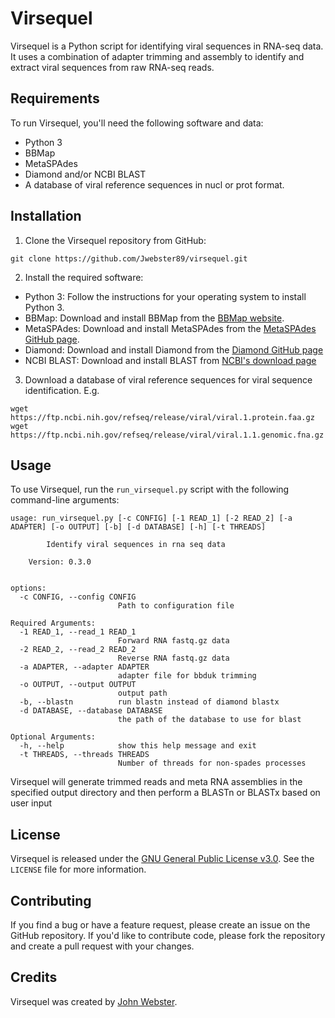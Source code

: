 # Virsequel

Virsequel is a Python script for identifying viral sequences in RNA-seq data. It uses a combination of adapter trimming and assembly to identify and extract viral sequences from raw RNA-seq reads.

## Requirements

To run Virsequel, you'll need the following software and data:

- Python 3
- BBMap
- MetaSPAdes
- Diamond and/or NCBI BLAST
- A database of viral reference sequences in nucl or prot format.

## Installation

1. Clone the Virsequel repository from GitHub:

```
git clone https://github.com/Jwebster89/virsequel.git
```


2. Install the required software:

- Python 3: Follow the instructions for your operating system to install Python 3.
- BBMap: Download and install BBMap from the [BBMap website](https://jgi.doe.gov/data-and-tools/software-tools/bbtools/bb-tools-user-guide/installation-guide/).
- MetaSPAdes: Download and install MetaSPAdes from the [MetaSPAdes GitHub page](https://github.com/ablab/spades).
- Diamond: Download and install Diamond from the [Diamond GitHub page](https://github.com/bbuchfink/diamond/wiki)
- NCBI BLAST: Download and install BLAST from [NCBI's download page](https://blast.ncbi.nlm.nih.gov/doc/blast-help/downloadblastdata.html#downloadblastdata)

3. Download a database of viral reference sequences for viral sequence identification. E.g.
```
wget https://ftp.ncbi.nih.gov/refseq/release/viral/viral.1.protein.faa.gz
wget https://ftp.ncbi.nih.gov/refseq/release/viral/viral.1.1.genomic.fna.gz
```


## Usage

To use Virsequel, run the `run_virsequel.py` script with the following command-line arguments:

```
usage: run_virsequel.py [-c CONFIG] [-1 READ_1] [-2 READ_2] [-a ADAPTER] [-o OUTPUT] [-b] [-d DATABASE] [-h] [-t THREADS]

        Identify viral sequences in rna seq data 

    Version: 0.3.0


options:
  -c CONFIG, --config CONFIG
                        Path to configuration file

Required Arguments:
  -1 READ_1, --read_1 READ_1
                        Forward RNA fastq.gz data
  -2 READ_2, --read_2 READ_2
                        Reverse RNA fastq.gz data
  -a ADAPTER, --adapter ADAPTER
                        adapter file for bbduk trimming
  -o OUTPUT, --output OUTPUT
                        output path
  -b, --blastn          run blastn instead of diamond blastx
  -d DATABASE, --database DATABASE
                        the path of the database to use for blast

Optional Arguments:
  -h, --help            show this help message and exit
  -t THREADS, --threads THREADS
                        Number of threads for non-spades processes
```

Virsequel will generate trimmed reads and meta RNA assemblies in the specified output directory and then perform a BLASTn or BLASTx based on user input

## License

Virsequel is released under the [GNU General Public License v3.0](https://opensource.org/licenses/GPL-3.0). See the `LICENSE` file for more information.

## Contributing

If you find a bug or have a feature request, please create an issue on the GitHub repository. If you'd like to contribute code, please fork the repository and create a pull request with your changes.

## Credits

Virsequel was created by [John Webster](https://github.com/Jwebster89).


